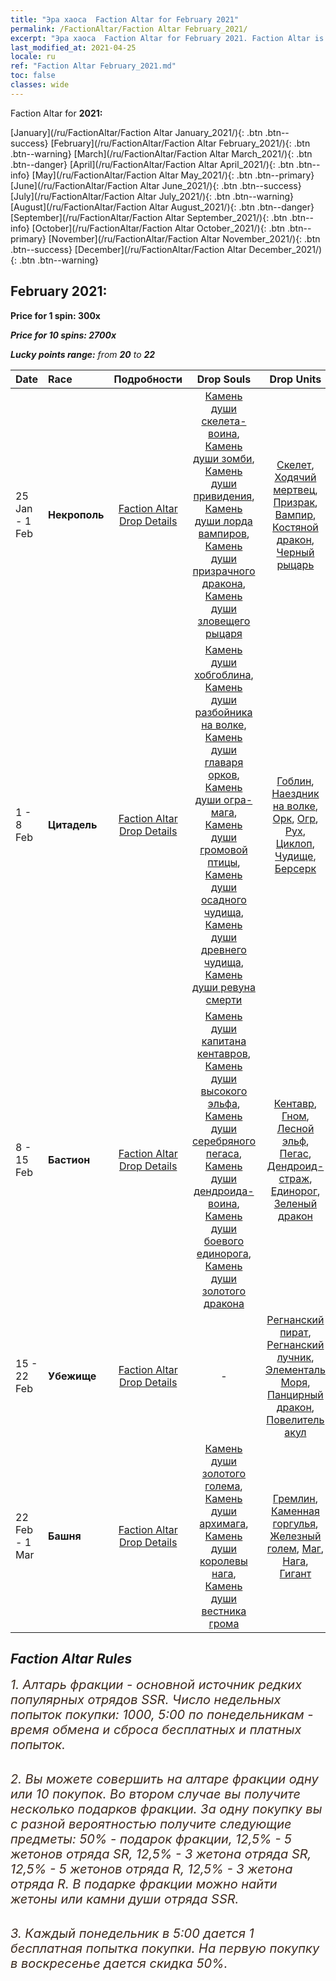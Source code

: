 ```yaml
---
title: "Эра хаоса  Faction Altar for February 2021"
permalink: /FactionAltar/Faction Altar February_2021/
excerpt: "Эра хаоса  Faction Altar for February 2021. Faction Altar is the primary method for obtaining SSR units from the popular faction. Limited to 1,000 purchases each week. The popular faction changes at 05:00 every Monday. Purchase attempts and free purchase attempts will also reset then."
last_modified_at: 2021-04-25
locale: ru
ref: "Faction Altar February_2021.md"
toc: false
classes: wide
---
```


  Faction Altar for **2021:**

  [January](/ru/FactionAltar/Faction Altar January_2021/){: .btn .btn--success} [February](/ru/FactionAltar/Faction Altar February_2021/){: .btn .btn--warning} [March](/ru/FactionAltar/Faction Altar March_2021/){: .btn .btn--danger} [April](/ru/FactionAltar/Faction Altar April_2021/){: .btn .btn--info} [May](/ru/FactionAltar/Faction Altar May_2021/){: .btn .btn--primary} [June](/ru/FactionAltar/Faction Altar June_2021/){: .btn .btn--success} [July](/ru/FactionAltar/Faction Altar July_2021/){: .btn .btn--warning} [August](/ru/FactionAltar/Faction Altar August_2021/){: .btn .btn--danger} [September](/ru/FactionAltar/Faction Altar September_2021/){: .btn .btn--info} [October](/ru/FactionAltar/Faction Altar October_2021/){: .btn .btn--primary} [November](/ru/FactionAltar/Faction Altar November_2021/){: .btn .btn--success} [December](/ru/FactionAltar/Faction Altar December_2021/){: .btn .btn--warning} 

## February 2021:

  **Price for 1 spin: 300x** <i class="fas fa-gem"/>

  **Price for 10 spins: 2700x** <i class="fas fa-gem"/>

  **Lucky points range:** from **20** to **22**

  |    Date    |  Race  |  Подробности  |   Drop Souls   | Drop Units |
  |:-----------|:-------|:---------:|:--------------:|:----------:|
  | 25 Jan - 1 Feb | **Некрополь** | [Faction Altar Drop Details](/ru/FactionAltar/DROP_104/) | [Камень души скелета-воина](/ItemsRU/unt_297/), [Камень души зомби](/ItemsRU/unt_298/), [Камень души привидения](/ItemsRU/unt_299/), [Камень души лорда вампиров](/ItemsRU/unt_300/), [Камень души призрачного дракона](/ItemsRU/unt_303/), [Камень души зловещего рыцаря](/ItemsRU/unt_302/) | [Скелет](/ItemsRU/unt_208/), [Ходячий мертвец](/ItemsRU/unt_209/), [Призрак](/ItemsRU/unt_210/), [Вампир](/ItemsRU/unt_211/), [Костяной дракон](/ItemsRU/unt_214/), [Черный рыцарь](/ItemsRU/unt_213/) | 
  | 1 - 8 Feb | **Цитадель** | [Faction Altar Drop Details](/ru/FactionAltar/DROP_103/) | [Камень души хобгоблина](/ItemsRU/unt_305/), [Камень души разбойника на волке](/ItemsRU/unt_306/), [Камень души главаря орков](/ItemsRU/unt_307/), [Камень души огра-мага](/ItemsRU/unt_308/), [Камень души громовой птицы](/ItemsRU/unt_309/), [Камень души осадного чудища](/ItemsRU/unt_310/), [Камень души древнего чудища](/ItemsRU/unt_311/), [Камень души ревуна смерти](/ItemsRU/unt_312/) | [Гоблин](/ItemsRU/unt_217/), [Наездник на волке](/ItemsRU/unt_218/), [Орк](/ItemsRU/unt_219/), [Огр](/ItemsRU/unt_220/), [Рух](/ItemsRU/unt_221/), [Циклоп](/ItemsRU/unt_222/), [Чудище](/ItemsRU/unt_223/), [Берсерк](/ItemsRU/unt_224/) | 
  | 8 - 15 Feb | **Бастион** | [Faction Altar Drop Details](/ru/FactionAltar/DROP_102/) | [Камень души капитана кентавров](/ItemsRU/unt_290/), [Камень души высокого эльфа](/ItemsRU/unt_291/), [Камень души серебряного пегаса](/ItemsRU/unt_292/), [Камень души дендроида-воина](/ItemsRU/unt_293/), [Камень души боевого единорога](/ItemsRU/unt_294/), [Камень души золотого дракона](/ItemsRU/unt_295/) | [Кентавр](/ItemsRU/unt_199/), [Гном](/ItemsRU/unt_200/), [Лесной эльф](/ItemsRU/unt_201/), [Пегас](/ItemsRU/unt_202/), [Дендроид-страж](/ItemsRU/unt_203/), [Единорог](/ItemsRU/unt_204/), [Зеленый дракон](/ItemsRU/unt_205/) | 
  | 15 - 22 Feb | **Убежище** | [Faction Altar Drop Details](/ru/FactionAltar/DROP_112/) |  - | [Регнанский пират](/ItemsRU/unt_273/), [Регнанский лучник](/ItemsRU/unt_274/), [Элементаль Моря](/ItemsRU/unt_275/), [Панцирный дракон](/ItemsRU/unt_278/), [Повелитель акул](/ItemsRU/unt_281/) | 
  | 22 Feb - 1 Mar | **Башня** | [Faction Altar Drop Details](/ru/FactionAltar/DROP_106/) | [Камень души золотого голема](/ItemsRU/unt_322/), [Камень души архимага](/ItemsRU/unt_323/), [Камень души королевы нага](/ItemsRU/unt_325/), [Камень души вестника грома](/ItemsRU/unt_326/) | [Гремлин](/ItemsRU/unt_235/), [Каменная горгулья](/ItemsRU/unt_236/), [Железный голем](/ItemsRU/unt_237/), [Маг](/ItemsRU/unt_238/), [Нага](/ItemsRU/unt_240/), [Гигант](/ItemsRU/unt_241/) | 




## Faction Altar Rules

  <span style="color: #3c2a1e;font-size:20px">1. Алтарь фракции - основной источник редких популярных отрядов SSR. Число недельных попыток покупки: 1000, 5:00 по понедельникам - время обмена и сброса бесплатных и платных попыток.</span><br/>

<br/>  <span style="color: #3c2a1e;font-size:20px">2. Вы можете совершить на алтаре фракции одну или 10 покупок. Во втором случае вы получите несколько подарков фракции. За одну покупку вы с разной вероятностью получите следующие предметы: 50% - подарок фракции, 12,5% - 5 жетонов отряда SR, 12,5% - 3 жетона отряда SR, 12,5% - 5 жетонов отряда R, 12,5% - 3 жетона отряда R. В подарке фракции можно найти жетоны или камни души отряда SSR.</span>

<br/>  <span style="color: #3c2a1e;font-size:20px">3. Каждый понедельник в 5:00 дается 1 бесплатная попытка покупки. На первую покупку в воскресенье дается скидка 50%.</span><br/>

<br/>